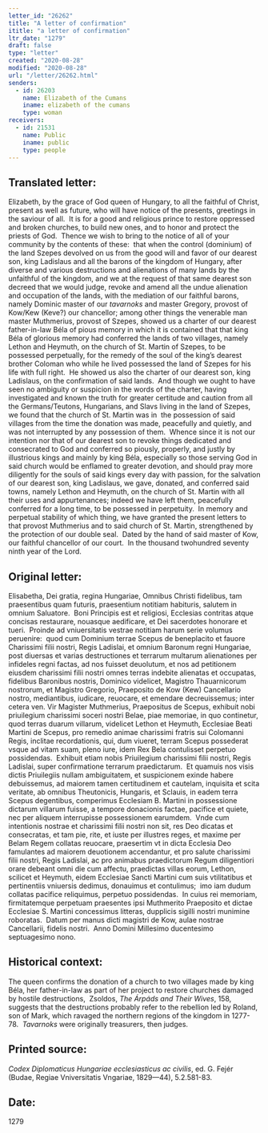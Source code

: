 ```yaml
---
letter_id: "26262"
title: "A letter of confirmation"
ititle: "a letter of confirmation"
ltr_date: "1279"
draft: false
type: "letter"
created: "2020-08-28"
modified: "2020-08-28"
url: "/letter/26262.html"
senders:
  - id: 26203
    name: Elizabeth of the Cumans
    iname: elizabeth of the cumans
    type: woman
receivers:
  - id: 21531
    name: Public
    iname: public
    type: people
---
```

<h2> Translated letter:</h2><p>Elizabeth, by the grace of God queen of Hungary, to all the faithful of Christ, present as well as future, who will have notice of the presents, greetings in the saviour of all.&nbsp; It is for a good and religious prince to restore oppressed and broken churches, to build new ones, and to honor and protect the priests of God.&nbsp; Thence we wish to bring to the notice of all of your community by the contents of these:&nbsp; that when the control (dominium) of the land Szepes devolved on us from the good will and favor of our dearest son, king Ladislaus and all the barons of the kingdom of Hungary, after diverse and various destructions and alienations of many lands by the unfaithful of the kingdom, and we at the request of that same dearest son decreed that we would judge, revoke and amend all the undue alienation and occupation of the lands, with the mediation of our faithful barons, namely Dominic master of our <i>tavarnoks</i> and master Gregory, provost of Kow/Kew (Keve?) our chancellor; among other things the venerable man master Muthmerius, provost of Szepes, showed us a charter of our dearest father-in-law Béla of pious memory in which it is contained that that king Béla of glorious memory had conferred the lands of two villages, namely Lethon and Heymuth, on the church of St. Martin of Szepes, to be possessed perpetually, for the remedy of the soul of the king’s dearest brother Coloman who while he lived possessed the land of Szepes for his life with full right.&nbsp; He showed us also the charter of our dearest son, king Ladislaus, on the confirmation of said lands.&nbsp; And though we ought to have seen no ambiguity or suspicion in the words of the charter, having investigated and known the truth for greater certitude and caution from all the Germans/Teutons, Hungarians, and Slavs living in the land of Szepes, we found that the church of St. Martin was in&nbsp; the possession of said villages from the time the donation was made, peacefully and quietly, and was not interrupted by any possession of them.&nbsp; Whence since it is not our intention nor that of our dearest son to revoke things dedicated and consecrated to God and conferred so piously, properly, and justly by illustrious kings and mainly by king Béla, especially so those serving God in said church would be enflamed to greater devotion, and should pray more diligently for the souls of said kings every day with passion, for the salvation of our dearest son, king Ladislaus, we gave, donated, and conferred said towns, namely Lethon and Heymuth, on the church of St. Martin with all their uses and appurtenances; indeed we have left them, peacefully conferred for a long time, to be possessed in perpetuity.&nbsp; In memory and perpetual stability of which thing, we have granted the present letters to that provost Muthmerius and to said church of St. Martin, strengthened by the protection of our double seal.&nbsp; Dated by the hand of said master of Kow, our faithful chancellor of our court.&nbsp; In the thousand twohundred seventy ninth year of the Lord.</p><h2 class="mt-4"> Original letter:</h2><p><strong></strong>Elisabetha, Dei gratia, regina Hungariae, Omnibus Christi fidelibus, tam praesentibus quam futuris, praesentium notitiam habituris, salutem in omnium Saluatore.&nbsp; Boni Principis est et religiosi, Ecclesias contritas atque concisas restaurare, nouasque aedificare, et Dei sacerdotes honorare et tueri.&nbsp; Proinde ad vniuersitatis vestrae notitiam harum serie volumus peruenire:&nbsp; quod cum Dominium terrae Scepus de beneplacito et fauore Charissimi filii nostri, Regis Ladislai, et omnium Baronum regni Hungariae, post diuersas et varias destructiones et terrarum multarum alienationes per infideles regni factas, ad nos fuisset deuolutum, et nos ad petitionem eiusdem charissimi filii nostri omnes terras indebite alienatas et occupatas, fidelibus Baronibus nostris, Dominico videlicet, Magistro Thauarnicorum nostrorum, et Magistro Gregorio, Praeposito de Kow (Kew) Cancellario nostro, mediantibus, iudicare, reuocare, et emendare decreuissemus; inter cetera ven. Vir Magister Muthmerius, Praepositus de Scepus, exhibuit nobi priuilegium charissimi soceri nostri Belae, piae memoriae, in quo continetur, quod terras duarum villarum, videlicet Lethon et Heymuth, Ecclesiae Beati Martini de Scepus, pro remedio animae charissimi fratris sui Colomanni Regis, inclitae recordationis, qui, dum viueret, terram Scepus possederat vsque ad vitam suam, pleno iure, idem Rex Bela contulisset perpetuo possidendas.&nbsp; Exhibuit etiam nobis Priuilegium charissimi filii nostri, Regis Ladislai, super confirmatione terrarum praedictarum.&nbsp; Et quamuis nos visis dictis Priuilegiis nullam ambiguitatem, et suspicionem exinde habere debuissemus, ad maiorem tamen certitudinem et cautelam, inquisita et scita veritate, ab omnibus Theutonicis, Hungaris, et Sclauis, in eadem terra Scepus degentibus, comperimus Ecclesiam B. Martini in possessione dictarum villarum fuisse, a tempore donacionis factae, pacifice et quiete, nec per aliquem interrupisse possessionem earumdem.&nbsp; Vnde cum intentionis nostrae et charissimi filii nostri non sit, res Deo dicatas et consecratas, et tam pie, rite, et iuste per illustres reges, et maxime per Belam Regem collatas reuocare, praesertim vt in dicta Ecclesia Deo famulantes ad maiorem deuotionem accendantur, et pro salute charissimi filii nostri, Regis Ladislai, ac pro animabus praedictorum Regum diligentiori orare debeant omni die cum affectu, praedictas villas eorum, Lethon, scilicet et Heymuth, eidem Ecclesiae Sancti Martini cum suis vtilitatibus et pertinentiis vniuersis dedimus, donauimus et contulimus;&nbsp; imo iam dudum collatas pacifice reliquimus, perpetuo possidendas.&nbsp; In cuius rei memoriam, firmitatemque perpetuam praesentes ipsi Muthmerito Praeposito et dictae Ecclesiae S. Martini concessimus litteras, dupplicis sigilli nostri munimine roboratas.&nbsp; Datum per manus dicti magistri de Kow, aulae nostrae Cancellarii, fidelis nostri.&nbsp; Anno Domini Millesimo ducentesimo septuagesimo nono.&nbsp;</p><h2 class="mt-4"> Historical context:</h2><p>The queen confirms the donation of a church to two villages made by king Béla, her father-in-law as part of her project to restore churches damaged by hostile destructions,&nbsp; Zsoldos, <i>The Árpáds and Their Wives</i>, 158, suggests that the destructions probably refer to the rebellion led by Roland, son of Mark, which ravaged the northern regions of the kingdom in 1277-78.&nbsp; <i>Tavarnoks</i> were originally treasurers, then judges.</p><h2 class="mt-4"> Printed source:</h2><p><i>Codex Diplomaticus Hungariae ecclesiasticus ac civilis</i>, ed. G. Fejér (Budae, Regiae Vniversitatis Vngariae, 1829—44), 5.2.581-83.</p><h2 class="mt-4"> Date:</h2>1279